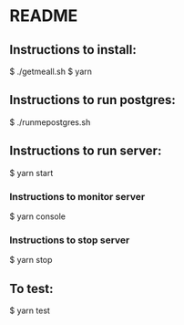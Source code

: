 # README

## Instructions to install:

$ ./getmeall.sh
$ yarn

## Instructions to run postgres:

$ ./runmepostgres.sh

## Instructions to run server:

$ yarn start

### Instructions to monitor server

$ yarn console

### Instructions to stop server

$ yarn stop

## To test:

$ yarn test
